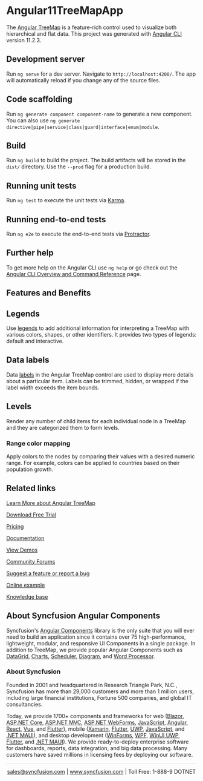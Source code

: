 # Angular11TreeMapApp
The [Angular TreeMap](https://www.syncfusion.com/angular-components/angular-treemap?utm_source=github&utm_medium=listing&utm_campaign=angular-treemap-github-samples) is a feature-rich control used to visualize both hierarchical and flat data. This project was generated with [Angular CLI](https://github.com/angular/angular-cli) version 11.2.3.

## Development server

Run `ng serve` for a dev server. Navigate to `http://localhost:4200/`. The app will automatically reload if you change any of the source files.

## Code scaffolding

Run `ng generate component component-name` to generate a new component. You can also use `ng generate directive|pipe|service|class|guard|interface|enum|module`.

## Build

Run `ng build` to build the project. The build artifacts will be stored in the `dist/` directory. Use the `--prod` flag for a production build.

## Running unit tests

Run `ng test` to execute the unit tests via [Karma](https://karma-runner.github.io).

## Running end-to-end tests

Run `ng e2e` to execute the end-to-end tests via [Protractor](http://www.protractortest.org/).

## Further help

To get more help on the Angular CLI use `ng help` or go check out the [Angular CLI Overview and Command Reference](https://angular.io/cli) page.

## Features and Benefits

## Legends

Use [legends](https://ej2.syncfusion.com/angular/documentation/treemap/legend/?utm_source=github&utm_medium=listing&utm_campaign=angular-treemap-github-samples) to add additional information for interpreting a TreeMap with various colors, shapes, or other identifiers. It provides two types of legends: default and interactive.

## Data labels

Data [labels](https://ej2.syncfusion.com/angular/documentation/treemap/getting-started/?utm_source=github&utm_medium=listing&utm_campaign=angular-treemap-github-samples) in the Angular TreeMap control are used to display more details about a particular item. Labels can be trimmed, hidden, or wrapped if the label width exceeds the item bounds.

## Levels
Render any number of child items for each individual node in a TreeMap and they are categorized them to form levels.

### Range color mapping

Apply colors to the nodes by comparing their values with a desired numeric range. For example, colors can be applied to countries based on their population growth.

## Related links
[Learn More about Angular TreeMap](https://www.syncfusion.com/angular-components/angular-treemap?utm_source=github&utm_medium=listing&utm_campaign=angular-treemap-github-samples)

[Download Free Trial](https://www.syncfusion.com/downloads/angular?utm_source=github&utm_medium=listing&utm_campaign=angular-treemap-github-samples)

[Pricing](https://www.syncfusion.com/sales/products/angular?utm_source=github&utm_medium=listing&utm_campaign=angular-treemap-github-samples)

[Documentation](https://ej2.syncfusion.com/angular/documentation/treemap/getting-started/?utm_source=github&utm_medium=listing&utm_campaign=angular-treemap-github-samples)

[View Demos](https://github.com/SyncfusionExamples/ej2-angular-11-tree-map?utm_source=github&utm_medium=listing&utm_campaign=angular-treemap-github-samples)

[Community Forums](https://www.syncfusion.com/forums/angular-components?utm_source=github&utm_medium=listing&utm_campaign=angular-treemap-github-samples)

[Suggest a feature or report a bug](https://www.syncfusion.com/feedback/angular?utm_source=github&utm_medium=listing&utm_campaign=angular-treemap-github-samples)

[Online example](https://ej2.syncfusion.com/angular/demos/#/material/treemap/default?utm_source=github&utm_medium=listing&utm_campaign=angular-treemap-github-samples)

[Knowledge base](https://www.syncfusion.com/kb/angular-components?utm_source=github&utm_medium=listing&utm_campaign=angular-treemap-github-samples)

## About Syncfusion Angular Components

Syncfusion's [Angular Components](https://www.syncfusion.com/angular-components?utm_source=github&utm_medium=listing&utm_campaign=angular-treemap-github-samples) library is the only suite that you will ever need to build an application since it contains over 75 high-performance, lightweight, modular, and responsive UI Components in a single package. In addition to TreeMap, we provide popular Angular Components such as [DataGrid](https://www.syncfusion.com/angular-components/angular-grid?utm_source=github&utm_medium=listing&utm_campaign=angular-treemap-github-samples), [Charts](https://www.syncfusion.com/angular-components/angular-charts?utm_source=github&utm_medium=listing&utm_campaign=angular-treemap-github-samples), [Scheduler](https://www.syncfusion.com/angular-components/angular-scheduler?utm_source=github&utm_medium=listing&utm_campaign=angular-treemap-github-samples), [Diagram](https://www.syncfusion.com/angular-components/angular-diagram?utm_source=github&utm_medium=listing&utm_campaign=angular-treemap-github-samples), and [Word Processor](https://www.syncfusion.com/angular-components/angular-word-processor?utm_source=github&utm_medium=listing&utm_campaign=angular-treemap-github-samples).

### About Syncfusion
Founded in 2001 and headquartered in Research Triangle Park, N.C., Syncfusion has more than 29,000 customers and more than 1 million users, including large financial institutions, Fortune 500 companies, and global IT consultancies.

Today, we provide 1700+ components and frameworks for web ([Blazor](https://www.syncfusion.com/blazor-components?utm_source=github&utm_medium=listing&utm_campaign=angular-treemap-github-samples), [ASP.NET Core](https://www.syncfusion.com/aspnet-core-ui-controls?utm_source=github&utm_medium=listing&utm_campaign=angular-treemap-github-samples), [ASP.NET MVC](https://www.syncfusion.com/aspnet-mvc-ui-controls?utm_source=github&utm_medium=listing&utm_campaign=angular-treemap-github-samples), [ASP.NET WebForms](https://www.syncfusion.com/jquery/aspnet-webforms-ui-controls?utm_source=github&utm_medium=listing&utm_campaign=angular-treemap-github-samples), [JavaScript](https://www.syncfusion.com/javascript-ui-controls?utm_source=github&utm_medium=listing&utm_campaign=angular-treemap-github-samples), [Angular](https://www.syncfusion.com/angular-ui-components?utm_source=github&utm_medium=listing&utm_campaign=angular-treemap-github-samples), [React](https://www.syncfusion.com/react-ui-components?utm_source=github&utm_medium=listing&utm_campaign=angular-treemap-github-samples), [Vue](https://www.syncfusion.com/vue-ui-components?utm_source=github&utm_medium=listing&utm_campaign=angular-treemap-github-samples), and [Flutter](https://www.syncfusion.com/flutter-widgets?utm_source=github&utm_medium=listing&utm_campaign=angular-treemap-github-samples)), mobile ([Xamarin](https://www.syncfusion.com/xamarin-ui-controls?utm_source=github&utm_medium=listing&utm_campaign=angular-treemap-github-samples), [Flutter](https://www.syncfusion.com/flutter-widgets?utm_source=github&utm_medium=listing&utm_campaign=angular-treemap-github-samples), [UWP](https://www.syncfusion.com/uwp-ui-controls?utm_source=github&utm_medium=listing&utm_campaign=angular-treemap-github-samples), [JavaScript](https://www.syncfusion.com/javascript-ui-controls?utm_source=github&utm_medium=listing&utm_campaign=angular-treemap-github-samples), and [.NET MAUI](https://www.syncfusion.com/maui-controls?utm_source=github&utm_medium=listing&utm_campaign=angular-treemap-github-samples)), and desktop development ([WinForms](https://www.syncfusion.com/winforms-ui-controls?utm_source=github&utm_medium=listing&utm_campaign=angular-treemap-github-samples), [WPF](https://www.syncfusion.com/wpf-controls?utm_source=github&utm_medium=listing&utm_campaign=angular-treemap-github-samples), [WinUI](https://www.syncfusion.com/winui-controls?utm_source=github&utm_medium=listing&utm_campaign=angular-treemap-github-samples),[UWP](https://www.syncfusion.com/uwp-ui-controls?utm_source=github&utm_medium=listing&utm_campaign=angular-treemap-github-samples), [Flutter](https://www.syncfusion.com/flutter-widgets?utm_source=github&utm_medium=listing&utm_campaign=angular-treemap-github-samples), and [.NET MAUI](https://www.syncfusion.com/maui-controls?utm_source=github&utm_medium=listing&utm_campaign=angular-treemap-github-samples)). We provide ready-to-deploy enterprise software for dashboards, reports, data integration, and big data processing. Many customers have saved millions in licensing fees by deploying our software.

<hr style="height:0.3px;border:none;color:lightgrey;background-color:lightgrey;" />

<p align="center">
<a href="mailto:sales@syncfusion.com?Subject=Syncfusion Angular TreeMap - GitHub" target="_top">sales@syncfusion.com</a> | <a href="https://www.syncfusion.com?utm_source=github&utm_medium=listing&utm_campaign=angular-treemap-github-samples">www.syncfusion.com</a> | Toll Free: 1-888-9 DOTNET <br>
</p>
